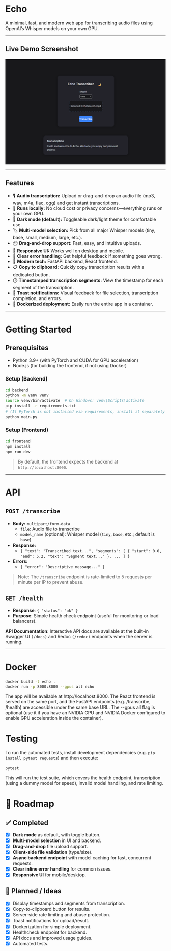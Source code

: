 # Echo

A minimal, fast, and modern web app for transcribing audio files using OpenAI’s Whisper models on your own GPU.

---
## Live Demo Screenshot

![UI screenshot](docs/echo.png)

---
## Features

- 🎙️ **Audio transcription:** Upload or drag-and-drop an audio file (mp3, wav, m4a, flac, ogg) and get instant transcriptions.
- 🚀 **Runs locally:** No cloud cost or privacy concerns—everything runs on your own GPU.
- 🌙 **Dark mode (default):** Toggleable dark/light theme for comfortable use.
- 🏷️ **Multi-model selection:** Pick from all major Whisper models (tiny, base, small, medium, large, etc.).
- 📦 **Drag-and-drop support:** Fast, easy, and intuitive uploads.
- 🧩 **Responsive UI:** Works well on desktop and mobile.
- 🔎 **Clear error handling:** Get helpful feedback if something goes wrong.
- 🧮 **Modern tech:** FastAPI backend, React frontend.
- 📋 **Copy to clipboard:** Quickly copy transcription results with a dedicated button.
- ⏱️ **Timestamped transcription segments:** View the timestamp for each segment of the transcription.
- 🔔 **Toast notifications:** Visual feedback for file selection, transcription completion, and errors.
- 🐳 **Dockerized deployment:** Easily run the entire app in a container.

---

# Getting Started

## Prerequisites

- Python 3.9+ (with PyTorch and CUDA for GPU acceleration)
- Node.js (for building the frontend, if not using Docker)

### Setup (Backend)

```bash
cd backend
python -m venv venv
source venv/bin/activate  # On Windows: venv\Scripts\activate
pip install -r requirements.txt
# (If PyTorch is not installed via requirements, install it separately as needed)
python main.py
```

### Setup (Frontend)

```bash
cd frontend
npm install
npm run dev
```

> By default, the frontend expects the backend at `http://localhost:8000`.

---

# API

## `POST /transcribe`

- **Body:** `multipart/form-data`
    - `file`: Audio file to transcribe
    - `model_name` (optional): Whisper model (`tiny`, `base`, etc.; default is `base`)
- **Response:**  
    - `{ "text": "Transcribed text...", "segments": [ { "start": 0.0, "end": 5.2, "text": "Segment text..." }, ... ] }`
- **Errors:**  
    - `{ "error": "Descriptive message..." }`

> Note: The `/transcribe` endpoint is rate-limited to 5 requests per minute per IP to prevent abuse.

## `GET /health`

- **Response**: `{ "status": "ok" }`
- **Purpose**: Simple health check endpoint (useful for monitoring or load balancers).

**API Documentation**: Interactive API docs are available at the built-in Swagger UI `(/docs)` and Redoc `(/redoc)` endpoints when the server is running.

---

# Docker

```bash
docker build -t echo .
docker run -p 8000:8000 --gpus all echo
```
The app will be available at http://localhost:8000. The React frontend is served on the same port, and the FastAPI endpoints (e.g. /transcribe, /health) are accessible under the same base URL. The --gpus all flag is optional (use it if you have an NVIDIA GPU and NVIDIA Docker configured to enable GPU acceleration inside the container).

# Testing

To run the automated tests, install development dependencies (e.g. `pip install pytest requests`) and then execute:

```bash
pytest
```
This will run the test suite, which covers the health endpoint, transcription (using a dummy model for speed), invalid model handling, and rate limiting.

# 🚀 Roadmap

## ✅ Completed

- [x] **Dark mode** as default, with toggle button.
- [x] **Multi-model selection** in UI and backend.
- [x] **Drag-and-drop** file upload support.
- [x] **Client-side file validation** (type/size).
- [x] **Async backend endpoint** with model caching for fast, concurrent requests.
- [x] **Clear inline error handling** for common issues.
- [x] **Responsive UI** for mobile/desktop.

## 🚧 Planned / Ideas

- [x] Display timestamps and segments from transcription.
- [x] Copy-to-clipboard button for results.
- [x] Server-side rate limiting and abuse protection.
- [x] Toast notifications for upload/result.
- [x] Dockerization for simple deployment.
- [x] Healthcheck endpoint for backend.
- [x] API docs and improved usage guides.
- [x] Automated tests.